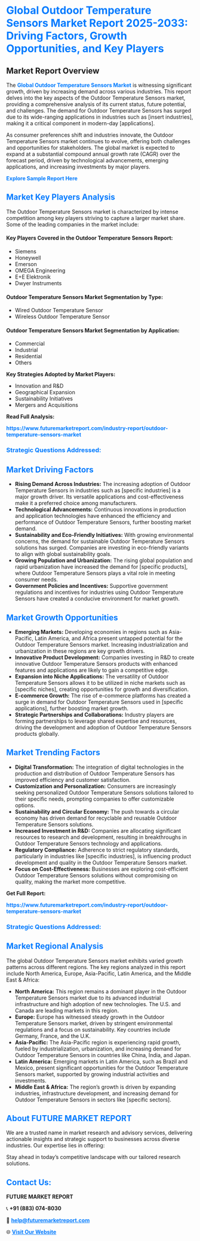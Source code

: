 <h1 style="color: #007BFF;">Global Outdoor Temperature Sensors Market Report 2025-2033: Driving Factors, Growth Opportunities, and Key Players</h1>

<section id="overview">
<h2>Market Report Overview</h2>
<p>The <a href="https://www.futuremarketreport.com/industry-report/outdoor-temperature-sensors-market" style="color: #007BFF; text-decoration: none;"><strong>Global Outdoor Temperature Sensors Market</strong></a> is witnessing significant growth, driven by increasing demand across various industries. This report delves into the key aspects of the Outdoor Temperature Sensors market, providing a comprehensive analysis of its current status, future potential, and challenges. The demand for Outdoor Temperature Sensors has surged due to its wide-ranging applications in industries such as [insert industries], making it a critical component in modern-day [applications].</p>
<p>As consumer preferences shift and industries innovate, the Outdoor Temperature Sensors market continues to evolve, offering both challenges and opportunities for stakeholders. The global market is expected to expand at a substantial compound annual growth rate (CAGR) over the forecast period, driven by technological advancements, emerging applications, and increasing investments by major players.</p>
</section>

<section id="overview">
<p><a href="https://www.futuremarketreport.com/request-sample/reportId=29413" style="color: #007BFF; text-decoration: none;"><strong>Explore Sample Report Here</strong></a></p>
</section>

<section id="key-players">
<h2 style="color: #007BFF;">Market Key Players Analysis</h2>
<p>The Outdoor Temperature Sensors market is characterized by intense competition among key players striving to capture a larger market share. Some of the leading companies in the market include:</p>
<h4>Key Players Covered in the Outdoor Temperature Sensors Report:</h4>
<ul><li>Siemens</li><li>Honeywell</li><li>Emerson</li><li>OMEGA Engineering</li><li>E+E Elektronik</li><li>Dwyer Instruments</li></ul>
<h4>Outdoor Temperature Sensors Market Segmentation by Type:</h4>
<ul><li>Wired Outdoor Temperature Sensor</li><li>Wireless Outdoor Temperature Sensor</li></ul>

<h4>Outdoor Temperature Sensors Market Segmentation by Application:</h4>
<ul><li>Commercial</li><li>Industrial</li><li>Residential</li><li>Others</li></ul>
<p><strong>Key Strategies Adopted by Market Players:</strong></p>
<ul>
<li>Innovation and R&D</li>
<li>Geographical Expansion</li>
<li>Sustainability Initiatives</li>
<li>Mergers and Acquisitions</li>
</ul>
</section>

<section>
<p><strong>Read Full Analysis: </strong></p><a href="https://www.futuremarketreport.com/industry-report/outdoor-temperature-sensors-market" style="color: #007BFF; text-decoration: none;"><strong>https://www.futuremarketreport.com/industry-report/outdoor-temperature-sensors-market</strong></a>
<h3 style="color: #007BFF;">Strategic Questions Addressed:</h3>
</section>

<section id="driving-factors">
<h2 style="color: #007BFF;">Market Driving Factors</h2>
<ul>
<li><strong>Rising Demand Across Industries:</strong> The increasing adoption of Outdoor Temperature Sensors in industries such as [specific industries] is a major growth driver. Its versatile applications and cost-effectiveness make it a preferred choice among manufacturers.</li>
<li><strong>Technological Advancements:</strong> Continuous innovations in production and application technologies have enhanced the efficiency and performance of Outdoor Temperature Sensors, further boosting market demand.</li>
<li><strong>Sustainability and Eco-Friendly Initiatives:</strong> With growing environmental concerns, the demand for sustainable Outdoor Temperature Sensors solutions has surged. Companies are investing in eco-friendly variants to align with global sustainability goals.</li>
<li><strong>Growing Population and Urbanization:</strong> The rising global population and rapid urbanization have increased the demand for [specific products], where Outdoor Temperature Sensors plays a vital role in meeting consumer needs.</li>
<li><strong>Government Policies and Incentives:</strong> Supportive government regulations and incentives for industries using Outdoor Temperature Sensors have created a conducive environment for market growth.</li>
</ul>
</section>

<section id="growth-opportunities">
<h2 style="color: #007BFF;">Market Growth Opportunities</h2>
<ul>
<li><strong>Emerging Markets:</strong> Developing economies in regions such as Asia-Pacific, Latin America, and Africa present untapped potential for the Outdoor Temperature Sensors market. Increasing industrialization and urbanization in these regions are key growth drivers.</li>
<li><strong>Innovative Product Development:</strong> Companies investing in R&D to create innovative Outdoor Temperature Sensors products with enhanced features and applications are likely to gain a competitive edge.</li>
<li><strong>Expansion into Niche Applications:</strong> The versatility of Outdoor Temperature Sensors allows it to be utilized in niche markets such as [specific niches], creating opportunities for growth and diversification.</li>
<li><strong>E-commerce Growth:</strong> The rise of e-commerce platforms has created a surge in demand for Outdoor Temperature Sensors used in [specific applications], further boosting market growth.</li>
<li><strong>Strategic Partnerships and Collaborations:</strong> Industry players are forming partnerships to leverage shared expertise and resources, driving the development and adoption of Outdoor Temperature Sensors products globally.</li>
</ul>
</section>

<section id="trending-factors">
<h2 style="color: #007BFF;">Market Trending Factors</h2>
<ul>
<li><strong>Digital Transformation:</strong> The integration of digital technologies in the production and distribution of Outdoor Temperature Sensors has improved efficiency and customer satisfaction.</li>
<li><strong>Customization and Personalization:</strong> Consumers are increasingly seeking personalized Outdoor Temperature Sensors solutions tailored to their specific needs, prompting companies to offer customizable options.</li>
<li><strong>Sustainability and Circular Economy:</strong> The push towards a circular economy has driven demand for recyclable and reusable Outdoor Temperature Sensors solutions.</li>
<li><strong>Increased Investment in R&D:</strong> Companies are allocating significant resources to research and development, resulting in breakthroughs in Outdoor Temperature Sensors technology and applications.</li>
<li><strong>Regulatory Compliance:</strong> Adherence to strict regulatory standards, particularly in industries like [specific industries], is influencing product development and quality in the Outdoor Temperature Sensors market.</li>
<li><strong>Focus on Cost-Effectiveness:</strong> Businesses are exploring cost-efficient Outdoor Temperature Sensors solutions without compromising on quality, making the market more competitive.</li>
</ul>
</section>

<section>
<p><strong>Get Full Report: </strong></p><a href="https://www.futuremarketreport.com/industry-report/outdoor-temperature-sensors-market" style="color: #007BFF; text-decoration: none;"><strong>https://www.futuremarketreport.com/industry-report/outdoor-temperature-sensors-market</strong></a>
<h3 style="color: #007BFF;">Strategic Questions Addressed:</h3>
</section>


<section id="regional-analysis">
<h2 style="color: #007BFF;">Market Regional Analysis</h2>
<p>The global Outdoor Temperature Sensors market exhibits varied growth patterns across different regions. The key regions analyzed in this report include North America, Europe, Asia-Pacific, Latin America, and the Middle East & Africa:</p>
<ul>
<li><strong>North America:</strong> This region remains a dominant player in the Outdoor Temperature Sensors market due to its advanced industrial infrastructure and high adoption of new technologies. The U.S. and Canada are leading markets in this region.</li>
<li><strong>Europe:</strong> Europe has witnessed steady growth in the Outdoor Temperature Sensors market, driven by stringent environmental regulations and a focus on sustainability. Key countries include Germany, France, and the U.K.</li>
<li><strong>Asia-Pacific:</strong> The Asia-Pacific region is experiencing rapid growth, fueled by industrialization, urbanization, and increasing demand for Outdoor Temperature Sensors in countries like China, India, and Japan.</li>
<li><strong>Latin America:</strong> Emerging markets in Latin America, such as Brazil and Mexico, present significant opportunities for the Outdoor Temperature Sensors market, supported by growing industrial activities and investments.</li>
<li><strong>Middle East & Africa:</strong> The region’s growth is driven by expanding industries, infrastructure development, and increasing demand for Outdoor Temperature Sensors in sectors like [specific sectors].</li>
</ul>
</section>

<footer>
<h2 style="color: #007BFF;">About FUTURE MARKET REPORT</h2>
<p>We are a trusted name in market research and advisory services, delivering actionable insights and strategic support to businesses across diverse industries. Our expertise lies in offering:</p>

<p>Stay ahead in today’s competitive landscape with our tailored research solutions.</p>

<h2 style="color: #007BFF;">Contact Us:</h2>
<p><strong>FUTURE MARKET REPORT</strong></p>
<p>📞 <strong>+91 (883) 074-8030</strong></p>
<p>📧 <strong><a href="mailto:help@futuremarketreport.com" style="color: #007BFF;">help@futuremarketreport.com</a></strong></p>
<p>🌐 <strong><a href="https://www.futuremarketreport.com/" style="color: #007BFF;">Visit Our Website</a></strong></p>
</footer>